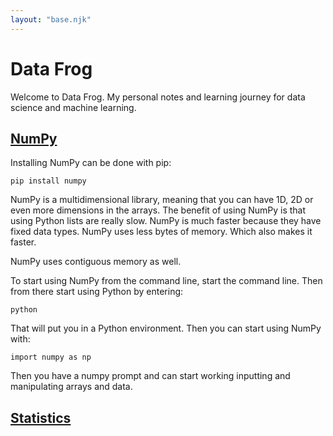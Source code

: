 ```yaml
---
layout: "base.njk"
---
```

# Data Frog

Welcome to Data Frog. My personal notes and learning journey for data science and machine learning.

## [NumPy](./numpy)
Installing NumPy can be done with pip:

`pip install numpy`

NumPy is a multidimensional library, meaning that you can have 1D, 2D or even more dimensions in the arrays. The benefit of using NumPy is that using Python lists are really slow. NumPy is much faster because they have fixed data types. NumPy uses less bytes of memory. Which also makes it faster.

NumPy uses contiguous memory as well.

To start using NumPy from the command line, start the command line. Then from there start using Python by entering:

`python`

That will put you in a Python environment. Then you can start using NumPy with:

`import numpy as np`

Then you have a numpy prompt and can start working inputting and manipulating arrays and data.

## [Statistics](./stats)
